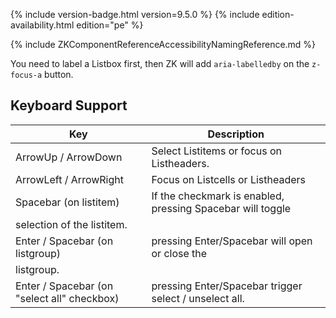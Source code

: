  {% include
version-badge.html version=9.5.0 %} <!--REQUIRED ZK EDITION: PE -->
{% include edition-availability.html edition="pe" %}

{% include ZKComponentReferenceAccessibilityNamingReference.md %}

You need to label a Listbox first, then ZK will add `aria-labelledby` on
the `z-focus-a` button.

## Keyboard Support

| Key | Description |
|---|---|
| ArrowUp / ArrowDown | Select Listitems or focus on Listheaders. |
| ArrowLeft / ArrowRight | Focus on Listcells or Listheaders |
| Spacebar (on listitem) | If the checkmark is enabled, pressing Spacebar will toggle
selection of the listitem. |
| Enter / Spacebar (on listgroup) | pressing Enter/Spacebar will open or close the
listgroup. |
| Enter / Spacebar (on "select all" checkbox) | pressing Enter/Spacebar trigger select / unselect all. |
